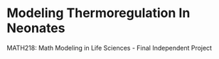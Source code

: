 # Modeling Thermoregulation In Neonates
MATH218: Math Modeling in Life Sciences - Final Independent Project
